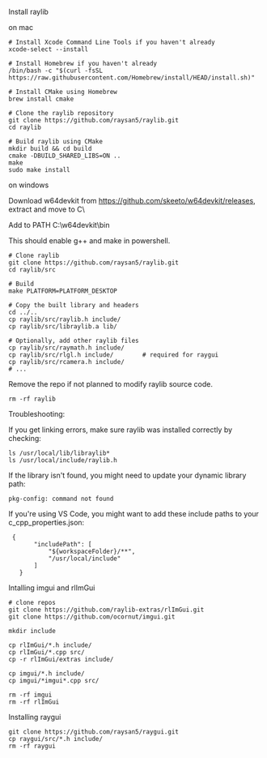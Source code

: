 Install raylib

on mac

```
# Install Xcode Command Line Tools if you haven't already
xcode-select --install

# Install Homebrew if you haven't already
/bin/bash -c "$(curl -fsSL https://raw.githubusercontent.com/Homebrew/install/HEAD/install.sh)"

# Install CMake using Homebrew
brew install cmake

# Clone the raylib repository
git clone https://github.com/raysan5/raylib.git
cd raylib

# Build raylib using CMake
mkdir build && cd build
cmake -DBUILD_SHARED_LIBS=ON ..
make
sudo make install
```

on windows

Download w64devkit from https://github.com/skeeto/w64devkit/releases, extract and move to C\

Add to PATH C:\w64devkit\bin

This should enable g++ and make in powershell.

```
# Clone raylib
git clone https://github.com/raysan5/raylib.git
cd raylib/src

# Build
make PLATFORM=PLATFORM_DESKTOP

# Copy the built library and headers
cd ../..
cp raylib/src/raylib.h include/
cp raylib/src/libraylib.a lib/

# Optionally, add other raylib files
cp raylib/src/raymath.h include/
cp raylib/src/rlgl.h include/        # required for raygui
cp raylib/src/rcamera.h include/
# ...
```
Remove the repo if not planned to modify raylib source code.

```
rm -rf raylib
```

Troubleshooting:

If you get linking errors, make sure raylib was installed correctly by checking:

```
ls /usr/local/lib/libraylib*
ls /usr/local/include/raylib.h
```

If the library isn't found, you might need to update your dynamic library path:

```
pkg-config: command not found
```

If you're using VS Code, you might want to add these include paths to your c_cpp_properties.json:

```
 {
       "includePath": [
           "${workspaceFolder}/**",
           "/usr/local/include"
       ]
   }
```

Intalling imgui and rlImGui

```
# clone repos
git clone https://github.com/raylib-extras/rlImGui.git
git clone https://github.com/ocornut/imgui.git

mkdir include

cp rlImGui/*.h include/
cp rlImGui/*.cpp src/
cp -r rlImGui/extras include/

cp imgui/*.h include/
cp imgui/*imgui*.cpp src/

rm -rf imgui
rm -rf rlImGui
```

Installing raygui

```
git clone https://github.com/raysan5/raygui.git
cp raygui/src/*.h include/
rm -rf raygui
```
